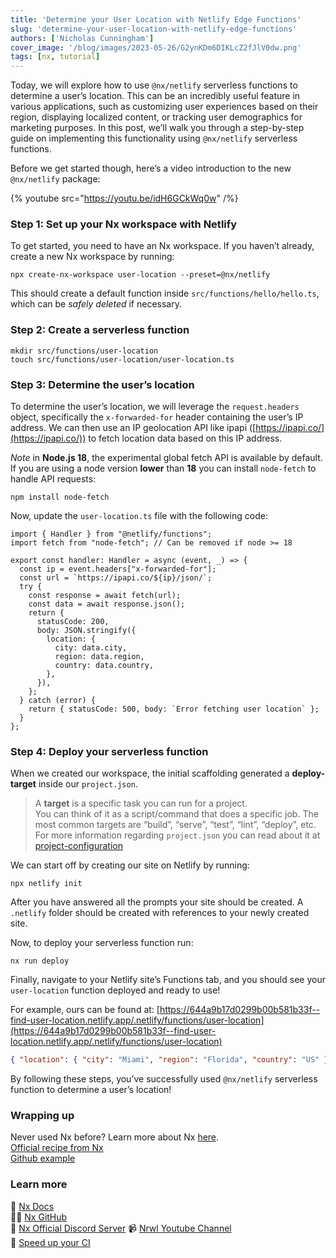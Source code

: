 ```yaml
---
title: 'Determine your User Location with Netlify Edge Functions'
slug: 'determine-your-user-location-with-netlify-edge-functions'
authors: ['Nicholas Cunningham']
cover_image: '/blog/images/2023-05-26/G2ynKDm6DIKLcZ2fJlV0dw.png'
tags: [nx, tutorial]
---
```


Today, we will explore how to use `@nx/netlify` serverless functions to determine a user’s location. This can be an incredibly useful feature in various applications, such as customizing user experiences based on their region, displaying localized content, or tracking user demographics for marketing purposes. In this post, we’ll walk you through a step-by-step guide on implementing this functionality using `@nx/netlify` serverless functions.

Before we get started though, here’s a video introduction to the new `@nx/netlify` package:

{% youtube src="https://youtu.be/idH6GCkWq0w" /%}

### Step 1: Set up your Nx workspace with Netlify

To get started, you need to have an Nx workspace. If you haven’t already, create a new Nx workspace by running:

```shell
npx create-nx-workspace user-location --preset=@nx/netlify
```

This should create a default function inside `src/functions/hello/hello.ts`, which can be _safely deleted_ if necessary.

### Step 2: Create a serverless function

```
mkdir src/functions/user-location
touch src/functions/user-location/user-location.ts
```

### Step 3: Determine the user’s location

To determine the user’s location, we will leverage the `request.headers` object, specifically the `x-forwarded-for` header containing the user’s IP address. We can then use an IP geolocation API like ipapi ([https://ipapi.co/](https://ipapi.co/)) to fetch location data based on this IP address.

_Note_ in **Node.js 18**, the experimental global fetch API is available by default. If you are using a node version **lower** than **18** you can install `node-fetch` to handle API requests:

```
npm install node-fetch
```

Now, update the `user-location.ts` file with the following code:

```
import { Handler } from "@netlify/functions";
import fetch from "node-fetch"; // Can be removed if node >= 18

export const handler: Handler = async (event, _) => {
  const ip = event.headers["x-forwarded-for"];
  const url = `https://ipapi.co/${ip}/json/`;
  try {
    const response = await fetch(url);
    const data = await response.json();
    return {
      statusCode: 200,
      body: JSON.stringify({
        location: {
          city: data.city,
          region: data.region,
          country: data.country,
        },
      }),
    };
  } catch (error) {
    return { statusCode: 500, body: `Error fetching user location` };
  }
};
```

### Step 4: Deploy your serverless function

When we created our workspace, the initial scaffolding generated a **deploy-target** inside our `project.json`.

> A **target** is a specific task you can run for a project.  
> You can think of it as a script/command that does a specific job. The most common targets are “build”, “serve”, “test”, “lint”, “deploy”, etc. For more information regarding `project.json` you can read about it at [project-configuration](/reference/project-configuration)

We can start off by creating our site on Netlify by running:

```shell
npx netlify init
```

After you have answered all the prompts your site should be created. A `.netlify` folder should be created with references to your newly created site.

Now, to deploy your serverless function run:

```
nx run deploy
```

Finally, navigate to your Netlify site’s Functions tab, and you should see your `user-location` function deployed and ready to use!

For example, ours can be found at: [https://644a9b17d0299b00b581b33f--find-user-location.netlify.app/.netlify/functions/user-location](https://644a9b17d0299b00b581b33f--find-user-location.netlify.app/.netlify/functions/user-location)

```json
{ "location": { "city": "Miami", "region": "Florida", "country": "US" } }
```

By following these steps, you’ve successfully used `@nx/netlify` serverless function to determine a user’s location!

### Wrapping up

Never used Nx before? Learn more about Nx [here](/getting-started/why-nx).  
[Official recipe from Nx](/recipes/node/node-serverless-functions-netlify)  
[Github example](https://github.com/ndcunningham/nx-netlify-serverless)

### Learn more

🧠 [Nx Docs](/getting-started/intro)  
👩‍💻 [Nx GitHub](https://github.com/nrwl/nx)  
💬 [Nx Official Discord Server](https://go.nx.dev/community)
📹 [Nrwl Youtube Channel](https://www.youtube.com/@nxdevtools)  
🚀 [Speed up your CI](/nx-cloud)
